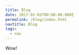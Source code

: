```yaml
---
title: Blog
date: 2017-01-01T00:00:00.000Z
permalink: /blog/index.html
navtitle: Blog
tags:
  - nav
---
```

Wow!
